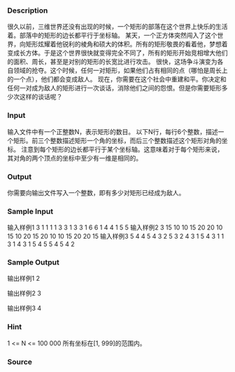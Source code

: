 
### Description
很久以前，三维世界还没有出现的时候，一个矩形的部落在这个世界上快乐的生活着。部落中的矩形的边长都平行于坐标轴。 某天，一个正方体突然闯入了这个世界，向矩形炫耀着他锐利的棱角和硕大的体积。所有的矩形敬畏的看着他，梦想着变成长方体。于是这个世界很快就变得完全不同了，所有的矩形开始竞相增大他们的面积、周长，甚至是对别的矩形的长宽比进行攻击。 很快，这场争斗演变为各自领域的抢夺。这个时候，任何一对矩形，如果他们占有相同的点（哪怕是周长上的一个点），他们都会变成敌人。 现在，你需要在这个社会中重建和平。你决定和任何一对成为敌人的矩形进行一次谈话，消除他们之间的怨恨。但是你需要矩形多少次这样的谈话呢？
### Input
输入文件中有一个正整数N，表示矩形的数目。 以下N行，每行6个整数，描述一个矩形。前三个整数描述矩形一个角的坐标，而后三个整数描述这个矩形对角的坐标。 注意到每个矩形的边长都平行于某个坐标轴。这意味着对于每个矩形来说，其对角的两个顶点的坐标中至少有一维是相同的。
### Output
你需要向输出文件写入一个整数，即有多少对矩形已经成为敌人。
### Sample Input
输入样例1
3
1 1 1 1 3 3
1 3 3 1 6 6
1 4 4 1 5 5
输入样例2
3
15 10 10 15 20 20
10 15 10 20 15 20
10 10 15 20 20 15
输入样例3
5
4 4 5 4 3 2
5 3 2 4 3 1
5 4 3 1 1 3
1 4 3 1 5 4
5 5 4 5 4 2


### Sample Output
输出样例1
2

输出样例2
3

输出样例3
4

### Hint
1 <= N <= 100 000 所有坐标在[1, 999]的范围内。
### Source
